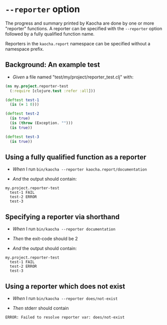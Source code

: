 # `--reporter` option

The progress and summary printed by Kaocha are done by one or more "reporter"
  functions. A reporter can be specified with the `--reporter` option followed
  by a fully qualified function name.

  Reporters in the `kaocha.report` namespace can be specified without a
  namespace prefix.

## Background: An example test

- <em>Given </em> a file named "test/my/project/reporter_test.clj" with:

``` clojure
(ns my.project.reporter-test
  (:require [clojure.test :refer :all]))

(deftest test-1
  (is (= 1 0)))

(deftest test-2
  (is true)
  (is (throw (Exception. "")))
  (is true))

(deftest test-3
  (is true))
```



## Using a fully qualified function as a reporter

- <em>When </em> I run `bin/kaocha --reporter kaocha.report/documentation`

- <em>And </em> the output should contain:

``` nil
my.project.reporter-test
  test-1 FAIL
  test-2 ERROR
  test-3
```



## Specifying a reporter via shorthand

- <em>When </em> I run `bin/kaocha --reporter documentation`

- <em>Then </em> the exit-code should be 2

- <em>And </em> the output should contain:

``` nil
my.project.reporter-test
  test-1 FAIL
  test-2 ERROR
  test-3
```



## Using a reporter which does not exist

- <em>When </em> I run `bin/kaocha --reporter does/not-exist`

- <em>Then </em> stderr should contain

``` nil
ERROR: Failed to resolve reporter var: does/not-exist
```



